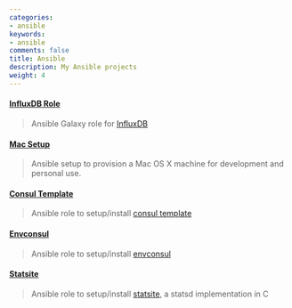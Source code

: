 ```yaml
---
categories:
- ansible
keywords:
- ansible
comments: false
title: Ansible
description: My Ansible projects
weight: 4
---
```


#### [InfluxDB Role][ansibleinflux]

> Ansible Galaxy role for [InfluxDB][influxdb]

#### [Mac Setup][macansible]

> Ansible setup to provision a Mac OS X machine for development and personal use.

#### [Consul Template][ansible-consultemplate]

> Ansible role to setup/install [consul template][consultemplate]

#### [Envconsul][ansible-envconsul]

> Ansible role to setup/install [envconsul][envconsul]

#### [Statsite][ansible-statsite]

> Ansible role to setup/install [statsite][statsite], a statsd implementation in C

[statsite]: https://github.com/armon/statsite
[ansibleinflux]: https://github.com/mtchavez/ansible-influxdb
[influxdb]: https://www.influxdata.com/time-series-platform/influxdb
[macansible]: https://github.com/mtchavez/mac-ansible
[ansible-consultemplate]: https://github.com/mtchavez/ansible-consul-template
[consultemplate]: https://github.com/hashicorp/consul-template
[ansible-statsite]: https://github.com/mtchavez/ansible-statsite
[ansible-envconsul]: https://github.com/mtchavez/ansible-envconsul
[envconsul]: https://github.com/hashicorp/envconsul

